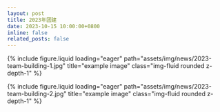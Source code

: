 ```yaml
---
layout: post
title: 2023年团建
date: 2023-10-15 10:00:00+0800
inline: false
related_posts: false
---
```


{% include figure.liquid loading="eager" path="assets/img/news/2023-team-building-1.jpg" title="example image" class="img-fluid rounded z-depth-1" %}

{% include figure.liquid loading="eager" path="assets/img/news/2023-team-building-2.jpg" title="example image" class="img-fluid rounded z-depth-1" %}
